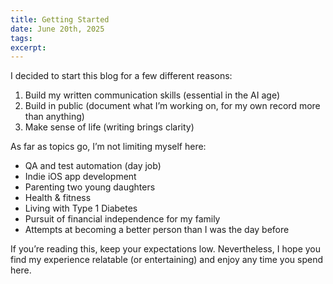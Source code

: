 ```yaml
---
title: Getting Started
date: June 20th, 2025
tags: 
excerpt:
---
```

I decided to start this blog for a few different reasons:

1. Build my written communication skills (essential in the AI age)
2. Build in public (document what I’m working on, for my own record more than anything)
3. Make sense of life (writing brings clarity)

As far as topics go, I’m not limiting myself here:

* QA and test automation (day job)
* Indie iOS app development 
* Parenting two young daughters
* Health & fitness
* Living with Type 1 Diabetes
* Pursuit of financial independence for my family 
* Attempts at becoming a better person than I was the day before

If you’re reading this, keep your expectations low. Nevertheless, I hope you find my experience relatable (or entertaining) and enjoy any time you spend here.